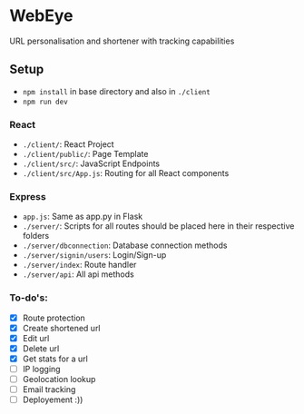 # WebEye
URL personalisation and shortener with tracking capabilities 

## Setup
- `npm install` in base directory and also in `./client`
- `npm run dev`

### React
- `./client/`: React Project
- `./client/public/`: Page Template
- `./client/src/`: JavaScript Endpoints
- `./client/src/App.js`: Routing for all React components 

### Express
- `app.js`: Same as app.py in Flask
- `./server/`: Scripts for all routes should be placed here in their respective folders
- `./server/dbconnection`: Database connection methods
- `./server/signin/users`: Login/Sign-up
- `./server/index`: Route handler
- `./server/api`: All api methods

### To-do's:

- [x] Route protection
- [x] Create shortened url
- [x] Edit url
- [x] Delete url
- [x] Get stats for a url
- [ ] IP logging
- [ ] Geolocation lookup
- [ ] Email tracking
- [ ] Deployement :))
